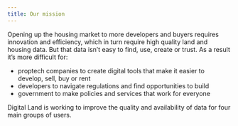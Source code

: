 ```yaml
---
title: Our mission
---
```


Opening up the housing market to more developers and buyers requires innovation and efficiency, which in turn require high quality land and housing data. But that data isn’t easy to find, use, create or trust. As a result it’s more difficult for:

* proptech companies to create digital tools that make it easier to develop, sell, buy or rent 
* developers to navigate regulations and find opportunities to build
* government to make policies and services that work for everyone

Digital Land is working to improve the quality and availability of data for four main groups of users.

